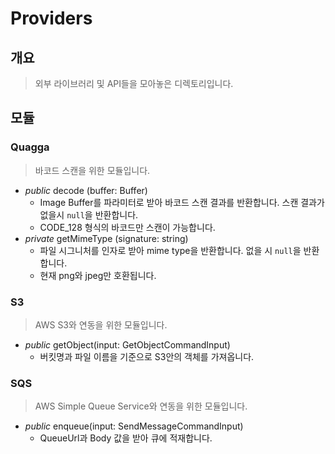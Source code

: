 # Providers

## 개요

> 외부 라이브러리 및 API들을 모아놓은 디렉토리입니다.

## 모듈

### Quagga

> 바코드 스캔을 위한 모듈입니다.

- _public_ decode (buffer: Buffer)
  - Image Buffer를 파라미터로 받아 바코드 스캔 결과를 반환합니다. 스캔 결과가 없을시 `null`을 반환합니다.
  - CODE_128 형식의 바코드만 스캔이 가능합니다.
- _private_ getMimeType (signature: string)
  - 파일 시그니처를 인자로 받아 mime type을 반환합니다. 없을 시 `null`을 반환합니다.
  - 현재 png와 jpeg만 호환됩니다.

### S3

> AWS S3와 연동을 위한 모듈입니다.

- _public_ getObject(input: GetObjectCommandInput)
  - 버킷명과 파일 이름을 기준으로 S3안의 객체를 가져옵니다.

### SQS

> AWS Simple Queue Service와 연동을 위한 모듈입니다.

- _public_ enqueue(input: SendMessageCommandInput)
  - QueueUrl과 Body 값을 받아 큐에 적재합니다.
